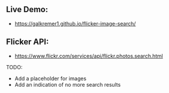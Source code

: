 ## Live Demo:
- https://galkremer1.github.io/flicker-image-search/
## Flicker API:
- https://www.flickr.com/services/api/flickr.photos.search.html

TODO:
- Add a placeholder for images
- Add an indication of no more search results